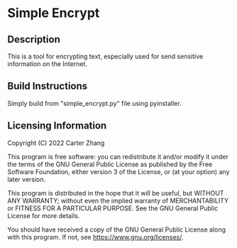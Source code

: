 # Simple Encrypt

## Description
This is a tool for encrypting text, especially used for send sensitive information on the Internet.

## Build Instructions
Simply build from "simple_encrypt.py" file using pyinstaller.

## Licensing Information
Copyright (C) 2022  Carter Zhang

This program is free software: you can redistribute it and/or modify it under the terms of the GNU General Public License as published by the Free Software Foundation, either version 3 of the License, or (at your option) any later version.

This program is distributed in the hope that it will be useful, but WITHOUT ANY WARRANTY; without even the implied warranty of MERCHANTABILITY or FITNESS FOR A PARTICULAR PURPOSE.  See the GNU General Public License for more details.

You should have received a copy of the GNU General Public License along with this program.  If not, see <https://www.gnu.org/licenses/>.
